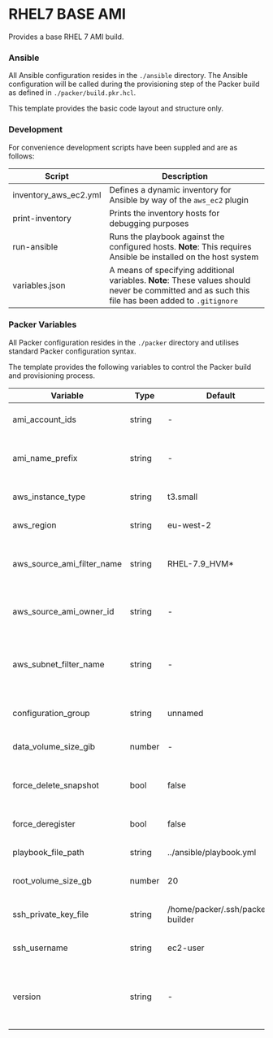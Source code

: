 # RHEL7 BASE AMI

Provides a base RHEL 7 AMI build.

### Ansible

All Ansible configuration resides in the `./ansible` directory. The Ansible configuration will be called during the provisioning step of the Packer build as defined in `./packer/build.pkr.hcl`.

This template provides the basic code layout and structure only.

### Development

For convenience development scripts have been suppled and are as follows:

| Script                | Description                                                                                                                                       |
| --------------------- | ------------------------------------------------------------------------------------------------------------------------------------------------- |
| inventory_aws_ec2.yml | Defines a dynamic inventory for Ansible by way of the `aws_ec2` plugin                                                                            |
| print-inventory       | Prints the inventory hosts for debugging purposes                                                                                                 |
| run-ansible           | Runs the playbook against the configured hosts. **Note**: This requires Ansible be installed on the host system                                   |
| variables.json        | A means of specifying additional variables. **Note**: These values should never be committed and as such this file has been added to `.gitignore` |

### Packer Variables

All Packer configuration resides in the `./packer` directory and utilises standard Packer configuration syntax.

The template provides the following variables to control the Packer build and provisioning process.

| Variable                   | Type   | Default                          | Description                                                                                                                                               |
| -------------------------- | ------ | -------------------------------- | --------------------------------------------------------------------------------------------------------------------------------------------------------- |
| ami_account_ids            | string | -                                | A list of account IDs that have access to launch the resulting AMI(s).                                                                                    |
| ami_name_prefix            | string | -                                | Prefix used for the name tags of resulting AMIs. The version will be appended to this.                                                                    |
| aws_instance_type          | string | t3.small                         | AWS EC2 instance type used when building the AMI.                                                                                                         |
| aws_region                 | string | eu-west-2                        | The region in which the AMI will be built.                                                                                                                |
| aws_source_ami_filter_name | string | RHEL-7.9_HVM\*                    | Source AMI filter string as per the DescribeImages API documentation. If multiple match, the latest image will be used.                                   |
| aws_source_ami_owner_id    | string | -                                | The source AMI owner ID. Used in combination with `aws_source_ami_filter_name` to match the source AMI.                                                   |
| aws_subnet_filter_name     | string | -                                | Subnet filter string as per the DescribeSubnets API documentation. If multiple match, the subnet with the greatest number of IPv4 addresses will be used. |
| configuration_group        | string | unnamed                          | The name of the group to which to add the instance for configuration purposes                                                                             |
| data_volume_size_gib       | number | -                                | The EC2 instance data volume size in Gibibytes (GiB)                                                                                                      |
| force_delete_snapshot      | bool   | false                            | Automatically delete snapshots associated with AMIs deregistered by `force_deregister`.                                                                   |
| force_deregister           | bool   | false                            | Deregister an existing AMI if one with the same name exists.                                                                                              |
| playbook_file_path         | string | ../ansible/playbook.yml          | Relative path to the Ansible playbook file.                                                                                                               |
| root_volume_size_gb        | number | 20                               | The EC2 instance root volume size in Gibibytes (GiB).                                                                                                     |
| ssh_private_key_file       | string | /home/packer/.ssh/packer-builder | The path to the common Packer builder private SSH key.                                                                                                    |
| ssh_username               | string | ec2-user                           | The username Packer will use when connecting with SSH.                                                                                                    |
| version                    | string | -                                | Semantic version number for the AMI. Will be automatically appended to `ami_name_prefix` to tag the resulting AMI and snapshots.                          |
